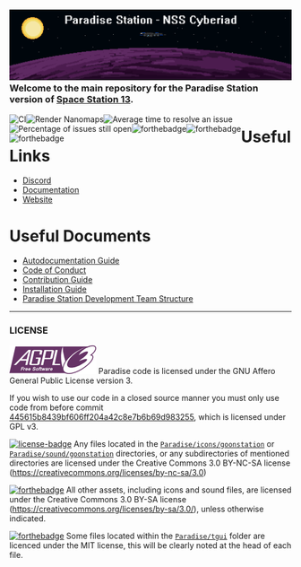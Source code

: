 ### [![Paradise Station](.github/assets/paradise.png)](#) Welcome to the main repository for the Paradise Station version of [Space Station 13](https://spacestation13.com/).

[<img src="https://github.com/ParadiseSS13/Paradise/workflows/CI/badge.svg" alt="CI" align="left">](https://github.com/ParadiseSS13/Paradise/actions?query=workflow%3ACI)
[<img src="https://github.com/ParadiseSS13/Paradise/workflows/Render%20Nanomaps/badge.svg" alt="Render Nanomaps" align="left">](https://github.com/ParadiseSS13/Paradise/actions?query=workflow%3A%22Render+Nanomaps%22)
[<img src="http://isitmaintained.com/badge/resolution/paradisess13/paradise.svg" alt="Average time to resolve an issue" align="left">](http://isitmaintained.com/project/paradisess13/paradise "Average time to resolve an issue")
[<img src="http://isitmaintained.com/badge/open/paradisess13/paradise.svg" alt="Percentage of issues still open" align="left">](http://isitmaintained.com/project/paradisess13/paradise "Percentage of issues still open")

[<img src="http://forthebadge.com/images/badges/60-percent-of-the-time-works-every-time.svg" alt="forthebadge" align="left">](http://forthebadge.com)
[<img src="http://forthebadge.com/images/badges/contains-technical-debt.svg" alt="forthebadge" align="left">](http://forthebadge.com)
[<img src="http://forthebadge.com/images/badges/fuck-it-ship-it.svg" alt="forthebadge" align="left">](http://forthebadge.com)

# Useful Links

- [Discord](https://discordapp.com/invite/YJDsXFE)
- [Documentation](https://codedocs.paradisestation.org)
- [Website](https://www.paradisestation.org/)

# Useful Documents

- [Autodocumentation Guide](.github/AUTODOC_GUIDE.md)
- [Code of Conduct](./CODE_OF_CONDUCT.md)
- [Contribution Guide](.github/CONTRIBUTING.md)
- [Installation Guide](.github/DOWNLOADING.md)
- [Paradise Station Development Team Structure](https://www.paradisestation.org/dev/policy/)

---


### LICENSE

[![agpl3](.github/assets/agpl3.png)](https://www.gnu.org/licenses/agpl-3.0.en.html)
Paradise code is licensed under the GNU Affero General Public License version 3.

If you wish to use our code in a closed source manner you must only use code from
before commit [445615b8439bf606ff204a42c8e7b6b69d983255](https://github.com/ParadiseSS13/Paradise/commit/445615b8439bf606ff204a42c8e7b6b69d983255),
which is licensed under GPL v3.

[![license-badge](https://shields.io/badge/license-CC--BY--NC--SA-lightgrey?style=for-the-badge)](https://creativecommons.org/licenses/by-nc-sa/3.0/)
Any files located in the
[`Paradise/icons/goonstation`](icons/goonstation) or
[`Paradise/sound/goonstation`](sound/goonstation)
directories, or any subdirectories of mentioned directories are licensed under the
Creative Commons 3.0 BY-NC-SA license
(https://creativecommons.org/licenses/by-nc-sa/3.0)

[![forthebadge](https://forthebadge.com/images/badges/cc-by-sa.svg)](https://forthebadge.com)
All other assets, including icons and sound files, are licensed under the
Creative Commons 3.0 BY-SA license (https://creativecommons.org/licenses/by-sa/3.0/),
unless otherwise indicated.

[![forthebadge](https://forthebadge.com/images/badges/license-mit.svg)](https://forthebadge.com)
Some files located within the [`Paradise/tgui`](tgui) folder are licenced under the MIT license, this will be clearly noted at the head of each file.
